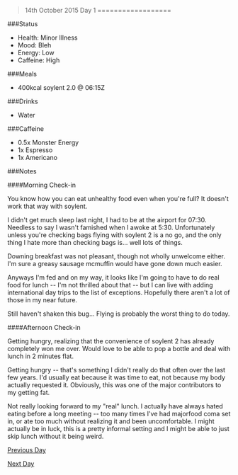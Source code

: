 >14th October 2015
>Day 1
==================

###Status

- Health: Minor Illness
- Mood: Bleh
- Energy: Low
- Caffeine: High

###Meals

- 400kcal soylent 2.0 @ 06:15Z

###Drinks

- Water

###Caffeine 

- 0.5x Monster Energy
- 1x Espresso
- 1x Americano

###Notes

####Morning Check-in

You know how you can eat unhealthy food even when you're full? It doesn't work that way with soylent. 

I didn't get much sleep last night, I had to be at the airport for 07:30. Needless to say I wasn't famished when I awoke at 5:30. Unfortunately unless you're checking bags flying with soylent 2 is a no go, and the only thing I hate more than checking bags is... well lots of things. 

Downing breakfast was not pleasant, though not wholly unwelcome either. I'm sure a greasy sausage mcmuffin would have gone down much easier. 

Anyways I'm fed and on my way, it looks like I'm going to have to do real food for lunch -- I'm not thrilled about that -- but I can live with adding international day trips to the list of exceptions. Hopefully there aren't a lot of those in my near future. 

Still haven't shaken this bug... Flying is probably the worst thing to do today. 

####Afternoon Check-in

Getting hungry, realizing that the convenience of soylent 2 has already completely won me over. Would love to be able to pop a bottle and deal with lunch in 2 minutes flat.

Getting hungry -- that's something I didn't really do that often over the last few years. I'd usually eat because it was time to eat, not because my body actually requested it. Obviously, this was one of the major contributors to my getting fat.

Not really looking forward to my "real" lunch. I actually have always hated eating before a long meeting -- too many times I've had majorfood coma set in, or ate too much without realizing it and been uncomfortable. I might actually be in luck, this is a pretty informal setting and I might be able to just skip lunch without it being weird.

[Previous Day](./day0.md "Day 0")

[Next Day](./day2.md "Day 2")

